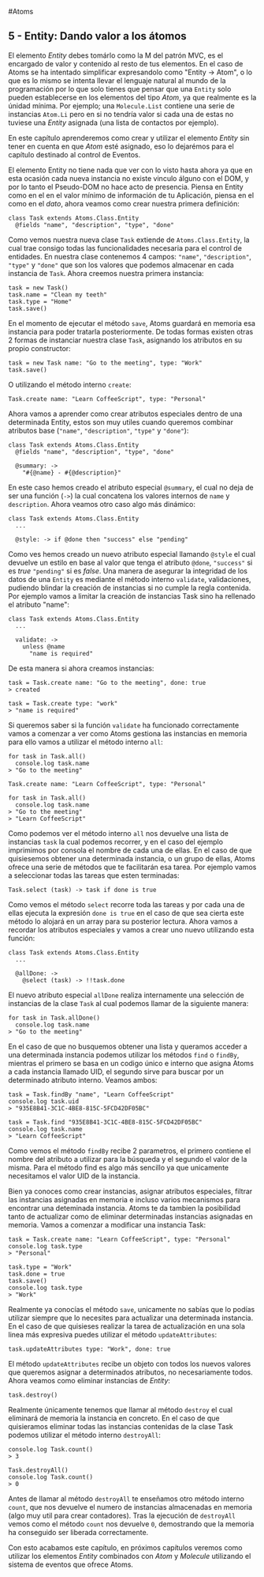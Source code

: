 #Atoms
## 5 - Entity: Dando valor a los átomos

El elemento *Entity* debes tomárlo como la M del patrón MVC, es el encargado de valor y contenido al resto de tus elementos. En el caso de Atoms se ha intentado simplificar expresandolo como "Entity -> Atom", o lo que es lo mismo se intenta llevar el lenguaje natural al mundo de la programación por lo que solo tienes que pensar que una `Entity` solo pueden establecerse en los elementos del tipo *Atom*, ya que realmente es la únidad mínima. Por ejemplo; una `Molecule.List` contiene una serie de instancias `Atom.Li` pero en si no tendría valor si cada una de estas no tuviese una *Entity* asignada (una lista de contactos por ejemplo).

En este capítulo aprenderemos como crear y utilizar el elemento *Entity* sin tener en cuenta en que *Atom* esté asignado, eso lo dejarémos para el capítulo destinado al control de Eventos.

El elemento Entity no tiene nada que ver con lo visto hasta ahora ya que en esta ocasión cada nueva instancia no existe vinculo álguno con el DOM, y por lo tanto el Pseudo-DOM no hace acto de presencia. Piensa en Entity como en el  en el valor mínimo de información de tu Aplicación, piensa en el como en el *dato*, ahora veamos como crear nuestra primera definición:

```
class Task extends Atoms.Class.Entity
  @fields "name", "description", "type", "done"
```

Como vemos nuestra nueva clase `Task` extiende de `Atoms.Class.Entity`, la cual trae consigo todas las funcionalidades necesaria para el control de entidades. En nuestra clase contenemos 4 campos: `"name"`, `"description"`, `"type"` y `"done"` que son los valores que podemos almacenar en cada instancia de `Task`. Ahora creemos nuestra primera instancia:

```
task = new Task()
task.name = "Clean my teeth"
task.type = "Home"
task.save()
```

En el momento de ejecutar el método `save`, Atoms guardará en memoria esa instancia para poder tratarla posteriormente. De todas formas existen otras 2 formas de instanciar nuestra clase `Task`, asignando los atributos en su propio constructor:

```
task = new Task name: "Go to the meeting", type: "Work"
task.save()
```

O utilizando el método interno `create`:

```
Task.create name: "Learn CoffeeScript", type: "Personal"
```

Ahora vamos a aprender como crear atributos especiales dentro de una determinada Entity, estos son muy utiles cuando queremos combinar atributos base (`"name"`, `"description"`, `"type"` y `"done"`):

```
class Task extends Atoms.Class.Entity
  @fields "name", "description", "type", "done"
  
  @summary: ->
    "#{@name} - #{@description}"
```

En este caso hemos creado el atributo especial `@summary`, el cual no deja de ser una función (`->`) la cual concatena los valores internos de `name` y `description`. Ahora veamos otro caso algo más dinámico:

```
class Task extends Atoms.Class.Entity
  ...
  
  @style: -> if @done then "success" else "pending"
```

Como ves hemos creado un nuevo atributo especial llamando `@style` el cual devuelve un estilo en base al valor que tenga el atributo `@done`, `"success"` si es *true* `"pending"` si es *false*. Una manera de asegurar la integridad de los datos de una `Entity` es mediante el método interno `validate`, validaciones, pudiendo blindar la creación de instancias si no cumple la regla contenida. Por ejemplo vamos a limitar la creación de instancias Task sino ha rellenado el atributo "name":

```
class Task extends Atoms.Class.Entity
  ...
  
  validate: ->
    unless @name
      "name is required"      
```

De esta manera si ahora creamos instancias:

```
task = Task.create name: "Go to the meeting", done: true
> created

task = Task.create type: "work"
> "name is required"
```

Si queremos saber si la función `validate` ha funcionado correctamente vamos a comenzar a ver como Atoms gestiona las instancias en memoria para ello vamos a utilizar el método interno `all`:

```
for task in Task.all()
  console.log task.name
> "Go to the meeting"

Task.create name: "Learn CoffeeScript", type: "Personal"

for task in Task.all()
  console.log task.name
> "Go to the meeting"
> "Learn CoffeeScript"
```

Como podemos ver el método interno `all` nos devuelve una lista de instancias `task` la cual podemos recorrer, y en el caso del ejemplo imprimimos por consola el nombre de cada una de ellas. En el caso de que quisiesemos obtener una determinada instancia, o un grupo de ellas, Atoms ofrece una serie de métodos que te facilitarán esa tarea. Por ejemplo vamos a seleccionar todas las tareas que esten terminadas:

```
Task.select (task) -> task if done is true
```

Como vemos el método `select` recorre toda las tareas y por cada una de ellas ejecuta la expresión `done is true` en el caso de que sea cierta este método lo alojará en un array para su posterior lectura. Ahora vamos a recordar los atributos especiales y vamos a crear uno nuevo utilizando esta función:

```
class Task extends Atoms.Class.Entity
  ...
  
  @allDone: ->
    @select (task) -> !!task.done
```

El nuevo atributo especial `allDone` realiza internamente una selección de instancias de la clase `Task` al cual podemos llamar de la siguiente manera:

```
for task in Task.allDone()
  console.log task.name
> "Go to the meeting"
```

En el caso de que no busquemos obtener una lista y queramos acceder a una determinada instancia podemos utilizar los métodos `find` o `findBy`, mientras el primero se basa en un codigo único e interno que asigna Atoms a cada instancia llamado UID, el segundo sirve para buscar por un determinado atributo interno. Veamos ambos:

```
task = Task.findBy "name", "Learn CoffeeScript"
console.log task.uid
> "935E8B41-3C1C-4BE8-815C-5FCD42DF05BC"

task = Task.find "935E8B41-3C1C-4BE8-815C-5FCD42DF05BC"
console.log task.name
> "Learn CoffeeScript"
```

Como vemos el método `findBy` recibe 2 parametros, el primero contiene el nombre del atributo a utilizar para la búsqueda y el segundo el valor de la misma. Para el método find es algo más sencillo ya que unicamente necesitamos el valor UID de la instancia.

Bien ya conoces como crear instancias, asignar atributos especiales, filtrar las instancias asignadas en memoria e incluso varios mecanismos para encontrar una deteminada instancia. Atoms te da tambien la posibilidad tanto de actualizar como de eliminar determinadas instancias asignadas en memoria. Vamos a comenzar a modificar una instancia Task:

```
task = Task.create name: "Learn CoffeeScript", type: "Personal"
console.log task.type
> "Personal"

task.type = "Work"
task.done = true
task.save()
console.log task.type
> "Work"
```

Realmente ya conocías el método `save`, unicamente no sabías que lo podías utilizar siempre que lo necesites para actualizar una determinada instancia. En el caso de que quisieses realizar la tarea de actualización en una sola linea más expresiva puedes utilizar el método `updateAttributes`:
	
```
task.updateAttributes type: "Work", done: true
```

El método `updateAttributes` recibe un objeto con todos los nuevos valores que queremos asignar a determinados atributos, no necesariamente todos. Ahora veamos como eliminar instancias de *Entity*:

```
task.destroy()
```	

Realmente únicamente tenemos que llamar al método `destroy` el cual eliminará de memoria la instancia en concreto. En el caso de que quisieramos eliminar todas las instancias contenidas de la clase Task podemos utilizar el método interno `destroyAll`:

```
console.log Task.count()
> 3

Task.destroyAll()
console.log Task.count()
> 0
```

Antes de llamar al método `destroyAll` te enseñamos otro método interno `count`, que nos devuelve el numero de instancias almacenadas en memoria (algo muy util para crear contadores). Tras la ejecución de `destroyAll` vemos como el método `count` nos devuelve `0`, demostrando que la memoria ha conseguido ser liberada correctamente.

Con esto acabamos este capítulo, en próximos capítulos veremos como utilizar los elementos *Entity* combinados con *Atom* y *Molecule* utilizando el sistema de eventos que ofrece Atoms.